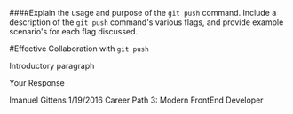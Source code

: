 ####Explain the usage and purpose of the `git push` command. Include a description of the `git push` command's various flags, and provide example scenario's for each flag discussed.

#Effective Collaboration with `git push`

Introductory paragraph

Your Response

Imanuel Gittens 1/19/2016 Career Path 3: Modern FrontEnd Developer
